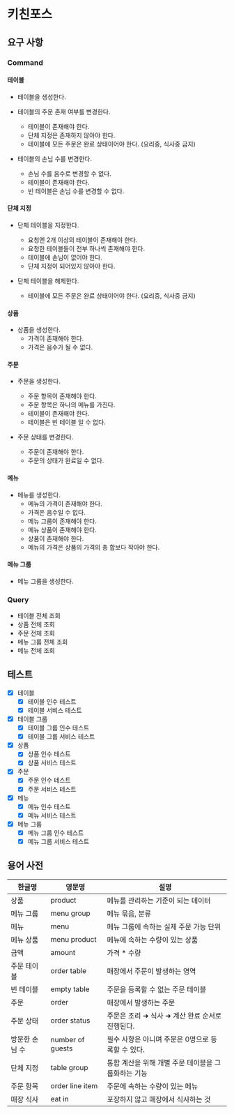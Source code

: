 # 키친포스

## 요구 사항
### Command

#### 테이블
- 테이블을 생성한다.

- 테이블의 주문 존재 여부를 변경한다.
    - 테이블이 존재해야 한다.
    - 단체 지정은 존재하지 않아야 한다.
    - 테이블에 모든 주문은 완료 상태이어야 한다. (요리중, 식사중 금지)
    
- 테이블의 손님 수를 변경한다.
    - 손님 수를 음수로 변경할 수 없다.
    - 테이블이 존재해야 한다.
    - 빈 테이블은 손님 수를 변경할 수 없다.
    
#### 단체 지정
- 단체 테이블을 지정한다.
    - 요청엔 2개 이상의 테이블이 존재해야 한다.
    - 요청한 테이블들이 전부 하나씩 존재해야 한다.
    - 테이블에 손님이 없어야 한다.
    - 단체 지정이 되어있지 않아야 한다.

- 단체 테이블을 해제한다.
    - 테이블에 모든 주문은 완료 상태이어야 한다. (요리중, 식사중 금지)
    
#### 상품
- 상품을 생성한다. 
    - 가격이 존재해야 한다.
    - 가격은 음수가 될 수 없다.
    
#### 주문
- 주문을 생성한다. 
    - 주문 항목이 존재해야 한다.
    - 주문 항목은 하나의 메뉴를 가진다.
    - 테이블이 존재해야 한다.
    - 테이블은 빈 테이블 일 수 없다.

- 주문 상태를 변경한다. 
    - 주문이 존재해야 한다.
    - 주문의 상태가 완료일 수 없다.
    
#### 메뉴
- 메뉴를 생성한다. 
    - 메뉴의 가격이 존재해야 한다.
    - 가격은 음수일 수 없다.
    - 메뉴 그룹이 존재해야 한다.
    - 메뉴 상품이 존재해야 한다.
    - 상품이 존재해야 한다.
    - 메뉴의 가격은 상품의 가격의 총 합보다 작아야 한다.

#### 메뉴 그룹
- 메뉴 그룹을 생성한다.

### Query
- 테이블 전체 조회
- 상품 전체 조회
- 주문 전체 조회
- 메뉴 그룹 전체 조회
- 메뉴 전체 조회
    
## 테스트
- [x] 테이블
    - [x] 테이블 인수 테스트
    - [x] 테이블 서비스 테스트
- [x] 테이블 그룹
    - [x] 테이블 그룹 인수 테스트
    - [x] 테이블 그룹 서비스 테스트
- [x] 상품
    - [x] 상품 인수 테스트
    - [x] 상품 서비스 테스트
- [x] 주문
    - [x] 주문 인수 테스트
    - [x] 주문 서비스 테스트
- [x] 메뉴
    - [x] 메뉴 인수 테스트
    - [x] 메뉴 서비스 테스트
- [x] 메뉴 그룹
    - [x] 메뉴 그룹 인수 테스트
    - [x] 메뉴 그룹 서비스 테스트

## 용어 사전

| 한글명 | 영문명 | 설명 |
| --- | --- | --- |
| 상품 | product | 메뉴를 관리하는 기준이 되는 데이터 |
| 메뉴 그룹 | menu group | 메뉴 묶음, 분류 |
| 메뉴 | menu | 메뉴 그룹에 속하는 실제 주문 가능 단위 |
| 메뉴 상품 | menu product | 메뉴에 속하는 수량이 있는 상품 |
| 금액 | amount | 가격 * 수량 |
| 주문 테이블 | order table | 매장에서 주문이 발생하는 영역 |
| 빈 테이블 | empty table | 주문을 등록할 수 없는 주문 테이블 |
| 주문 | order | 매장에서 발생하는 주문 |
| 주문 상태 | order status | 주문은 조리 ➜ 식사 ➜ 계산 완료 순서로 진행된다. |
| 방문한 손님 수 | number of guests | 필수 사항은 아니며 주문은 0명으로 등록할 수 있다. |
| 단체 지정 | table group | 통합 계산을 위해 개별 주문 테이블을 그룹화하는 기능 |
| 주문 항목 | order line item | 주문에 속하는 수량이 있는 메뉴 |
| 매장 식사 | eat in | 포장하지 않고 매장에서 식사하는 것 |
